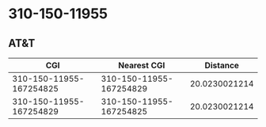 # 310-150-11955
## AT&T


| CGI | Nearest CGI | Distance |
|-----|-------------|----------|
| 310-150-11955-167254825 | 310-150-11955-167254829 | 20.0230021214 |
| 310-150-11955-167254829 | 310-150-11955-167254825 | 20.0230021214 |
